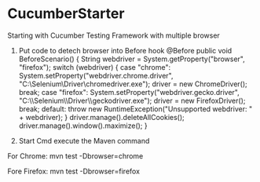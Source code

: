 # CucumberStarter
Starting with Cucumber Testing Framework with multiple browser

1. Put code to detech browser into Before hook
@Before
	public void BeforeScenario() {
		String webdriver = System.getProperty("browser", "firefox");
		switch (webdriver) {
		case "chrome":
			System.setProperty("webdriver.chrome.driver", "C:\\Selenium\\Driver\\chromedriver.exe");
			driver = new ChromeDriver();
			break;
		case "firefox":
			System.setProperty("webdriver.gecko.driver", "C:\\\\Selenium\\\\Driver\\\\geckodriver.exe");
			driver = new FirefoxDriver();
			break;
		default:
            throw new RuntimeException("Unsupported webdriver: " + webdriver);
		}
		driver.manage().deleteAllCookies();
		driver.manage().window().maximize();
	}
  
  2. Start Cmd execute the Maven command
  
  For Chrome:
    mvn test -Dbrowser=chrome
    
   Fore Firefox: 
    mvn test -Dbrowser=firefox
